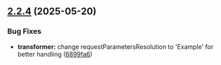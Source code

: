 ## [2.2.4](https://github.com/ExpediaGroup/spec-transformer/compare/v2.2.3...v2.2.4) (2025-05-20)

### Bug Fixes

* **transformer:** change requestParametersResolution to 'Example' for better handling ([6899fa6](https://github.com/ExpediaGroup/spec-transformer/commit/6899fa6d24df9f91e1dbd883fd778bfa97570ca1))
